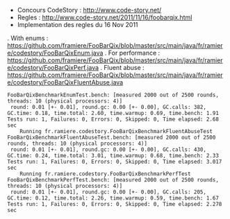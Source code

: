 * Concours CodeStory : http://www.code-story.net/
* Regles : http://www.code-story.net/2011/11/16/foobarqix.html
* Implementation des regles du 16 Nov 2011

. With enums : https://github.com/framiere/FooBarQix/blob/master/src/main/java/fr/ramiere/codestory/FooBarQixEnum.java
. For performance : https://github.com/framiere/FooBarQix/blob/master/src/main/java/fr/ramiere/codestory/FooBarQixPerf.java
. Fluent abuse : https://github.com/framiere/FooBarQix/blob/master/src/main/java/fr/ramiere/codestory/FooBarQixFluentAbuse.java


```
FooBarQixBenchmarkEnumTest.bench: [measured 2000 out of 2500 rounds, threads: 10 (physical processors: 4)]
 round: 0.01 [+- 0.01], round.gc: 0.00 [+- 0.00], GC.calls: 382, GC.time: 0.18, time.total: 2.60, time.warmup: 0.69, time.bench: 1.91
Tests run: 1, Failures: 0, Errors: 0, Skipped: 0, Time elapsed: 2.68 sec
    Running fr.ramiere.codestory.FooBarQixBenchmarkFluentAbuseTest
FooBarQixBenchmarkFluentAbuseTest.bench: [measured 2000 out of 2500 rounds, threads: 10 (physical processors: 4)]
 round: 0.01 [+- 0.01], round.gc: 0.00 [+- 0.00], GC.calls: 430, GC.time: 0.24, time.total: 3.01, time.warmup: 0.68, time.bench: 2.33
Tests run: 1, Failures: 0, Errors: 0, Skipped: 0, Time elapsed: 3.017 sec
    Running fr.ramiere.codestory.FooBarQixBenchmarkPerfTest
FooBarQixBenchmarkPerfTest.bench: [measured 2000 out of 2500 rounds, threads: 10 (physical processors: 4)]
 round: 0.01 [+- 0.01], round.gc: 0.00 [+- 0.00], GC.calls: 205, GC.time: 0.12, time.total: 2.26, time.warmup: 0.59, time.bench: 1.67
Tests run: 1, Failures: 0, Errors: 0, Skipped: 0, Time elapsed: 2.278 sec
```
